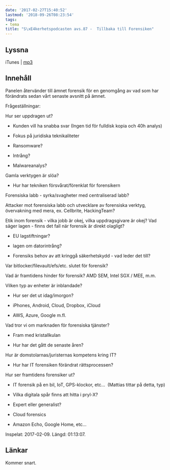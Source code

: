 ```yaml
---
date: '2017-02-27T15:40:52'
lastmod: '2018-09-26T08:23:54'
tags:
- tema
title: "S\xE4kerhetspodcasten avs.87 -  Tillbaka till Forensiken"
---
```

## Lyssna

iTunes \| [mp3](http://traffic.libsyn.com/sakerhetspodcasten/Forensik_2017_mixdown.mp3)

## Innehåll

Panelen återvänder till ämnet forensik för en genomgång av vad som har förändrats
sedan vårt senaste avsnitt på ämnet.

Frågeställningar:

Hur ser uppdragen ut?

* Kunden vill ha snabba svar (Ingen tid för fulldisk kopia och 40h analys)

* Fokus på juridiska teknikaliteter

* Ransomware?

* Intrång?

* Malwareanalys?





Gamla verktygen är slöa?

* Hur har tekniken försvårat/förenklat för forensikern





Forensiska labb - syrka/svagheter med centraliserad labb?



Attacker mot forensiska labb och utvecklare av forensiska verktyg, övervakning med
mera, ex. Cellbrite, HackingTeam?



Etik inom forensik - vilka jobb är okej, vilka uppdragsgivare är okej? Vad säger
lagen - finns det fall när forensik är direkt olagligt?

* EU lagstiftningar?

* lagen om datorintrång?

* Forensiks behov av att kringgå säkerhetskydd - vad leder det till?





Var bitlocker/filevault/efs/etc. slutet för forensik?



Vad är framtidens hinder för forensik? AMD SEM, Intel SGX / MEE, m.m.



Vilken typ av enheter är inblandade?

* Hur ser det ut idag/imorgon?

* iPhones, Android, Cloud, Dropbox, iCloud

* AWS, Azure, Google m.fl.





Vad tror vi om marknaden för forensiska tjänster?

* Fram med kristallkulan

* Hur har det gått de senaste åren?





Hur är domstolarnas/juristernas kompetens kring IT?

* Hur har IT forensiken förändrat rättsprocessen?





Hur ser framtidens forensiker ut?

* IT forensik på en bil, IoT, GPS-klockor, etc…  (Mattias tittar på detta, typ)

* Vilka digitala spår finns att hitta i pryl-X?

* Expert eller generalist?

* Cloud forensics

* Amazon Echo, Google Home, etc…



Inspelat: 2017-02-09. Längd: 01:13:07.

## Länkar

Kommer snart.


